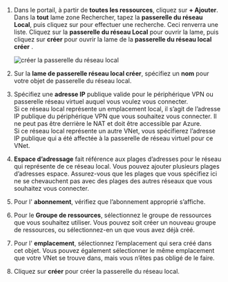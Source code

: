 1. Dans le portail, à partir de **toutes les ressources**, cliquez sur **+ Ajouter**. Dans la **tout** lame zone Rechercher, tapez la **passerelle du réseau Local**, puis cliquez sur pour effectuer une recherche. Ceci renverra une liste. Cliquez sur la **passerelle du réseau Local** pour ouvrir la lame, puis cliquez sur **créer** pour ouvrir la lame de la **passerelle du réseau local créer** .

    ![créer la passerelle du réseau local](./media/vpn-gateway-add-lng-rm-portal-include/addlng250.png)

2. Sur la **lame de passerelle réseau local créer**, spécifiez un **nom** pour votre objet de passerelle du réseau local.
 
3. Spécifiez une **adresse IP** publique valide pour le périphérique VPN ou passerelle réseau virtuel auquel vous voulez vous connecter.<br>Si ce réseau local représente un emplacement local, il s’agit de l’adresse IP publique du périphérique VPN que vous souhaitez vous connecter. Il ne peut pas être derrière le NAT et doit être accessible par Azure.<br>Si ce réseau local représente un autre VNet, vous spécifierez l’adresse IP publique qui a été affectée à la passerelle de réseau virtuel pour ce VNet.<br>

4. **Espace d’adressage** fait référence aux plages d’adresses pour le réseau qui représente de ce réseau local. Vous pouvez ajouter plusieurs plages d’adresses espace. Assurez-vous que les plages que vous spécifiez ici ne se chevauchent pas avec des plages des autres réseaux que vous souhaitez vous connecter.
 
5. Pour l' **abonnement**, vérifiez que l’abonnement approprié s’affiche.

6. Pour le **Groupe de ressources**, sélectionnez le groupe de ressources que vous souhaitez utiliser. Vous pouvez soit créer un nouveau groupe de ressources, ou sélectionnez-en un que vous avez déjà créé.

7. Pour l' **emplacement**, sélectionnez l’emplacement qui sera créé dans cet objet. Vous pouvez également sélectionner le même emplacement que votre VNet se trouve dans, mais vous n’êtes pas obligé de le faire.

8. Cliquez sur **créer** pour créer la passerelle du réseau local.
